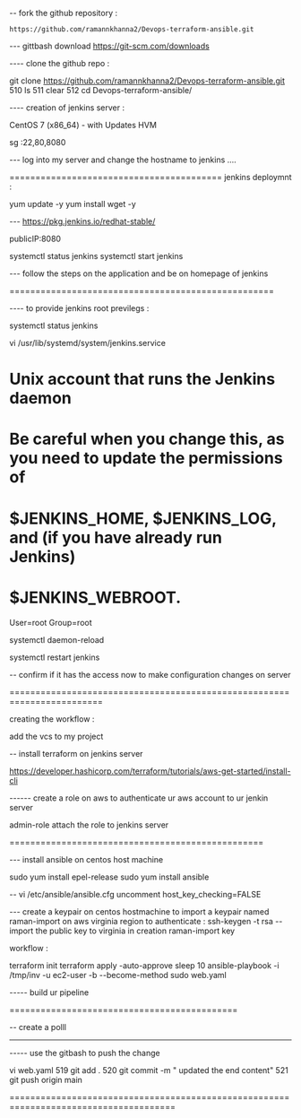 -- fork the github repository :
    
    https://github.com/ramannkhanna2/Devops-terraform-ansible.git
    

--- gittbash download
 https://git-scm.com/downloads
 
 ---- clone the github repo :
     
git clone https://github.com/ramannkhanna2/Devops-terraform-ansible.git
  510  ls
  511  clear
  512  cd Devops-terraform-ansible/


---- creation of jenkins server :
    
CentOS 7 (x86_64) - with Updates HVM

sg :22,80,8080

--- log into my server and change the hostname to jenkins ....

=========================================
jenkins deploymnt :

yum update -y
yum install wget -y

---   https://pkg.jenkins.io/redhat-stable/

publicIP:8080

systemctl status jenkins
systemctl start jenkins

--- follow the steps on the application and be on homepage of jenkins

===================================================

---- to provide jenkins root previlegs :


systemctl status jenkins

vi /usr/lib/systemd/system/jenkins.service



# Unix account that runs the Jenkins daemon
# Be careful when you change this, as you need to update the permissions of
# $JENKINS_HOME, $JENKINS_LOG, and (if you have already run Jenkins)
# $JENKINS_WEBROOT.
User=root
Group=root



systemctl daemon-reload

systemctl restart jenkins

-- confirm if it has the access now to make configuration changes on server

========================================================================


creating the workflow :


add the vcs to my project 

-- install terraform on jenkins server

https://developer.hashicorp.com/terraform/tutorials/aws-get-started/install-cli


------ create a role on aws to authenticate ur aws account to ur jenkin server

admin-role
attach the role to jenkins server

=================================================

--- install ansible on centos host machine 

sudo yum install epel-release
sudo yum install ansible


-- vi /etc/ansible/ansible.cfg
   uncomment host_key_checking=FALSE


--- create a keypair on centos hostmachine to import a keypair named raman-import on aws virginia region to authenticate :
ssh-keygen -t rsa
-- import the public key to virginia in creation raman-import key


workflow :

terraform init
terraform apply -auto-approve
sleep 10
ansible-playbook -i /tmp/inv -u ec2-user -b --become-method sudo web.yaml


----- build ur pipeline 

============================================

-- create a polll 
* * * * *

----- use the gitbash to push the change

 vi web.yaml
  519  git add .
  520  git commit -m " updated the end content"
  521  git push origin main


======================================================================================
